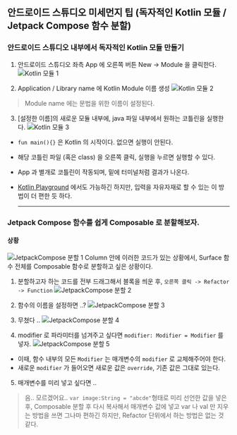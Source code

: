 ## 안드로이드 스튜디오 미세먼지 팁 (독자적인 Kotlin 모듈 / Jetpack Compose 함수 분할)

### 안드로이드 스튜디오 내부에서 독자적인 Kotlin 모듈 만들기

1. 안드로이드 스튜디오 좌측 App 에 오른쪽 버튼
    New -> Module 을 클릭한다.
![Kotlin 모듈 1](https://user-images.githubusercontent.com/80164141/148077461-6094185c-e132-42c9-baf7-2334a64318b9.JPG)
  
2. Application / Library name 에 Kotlin Module 이름 생성
![Kotlin 모듈 2](https://user-images.githubusercontent.com/80164141/148077471-0eb4f103-22cd-4b90-af1d-3e5c8f6747b9.jpg)
> Module name 에는 문법을 위한 이름이 설정된다. 

3. [설정한 이름]의 새로운 모듈 내부에, java 파일 내부에서 원하는 코틀린을 실행한다.
![Kotlin 모듈 3](https://user-images.githubusercontent.com/80164141/148077473-c5abaa6a-2dc7-4f3a-9856-9cce5d2a3c46.jpg)

- `fun main(){}` 은 Kotlin 의 시작이다. 없으면 실행이 안된다.
- 해당 코틀린 파일 (혹은 class) 을 오른쪽 클릭, 실행을 누르면 실행할 수 있다.
- App 과 별개로 코틀린이 작동되며, 밑에 터미널처럼 결과가 나온다.
- [Kotlin Playground](https://play.kotlinlang.org/?_gl=1*1wujwke*_ga*MTU5NDEwOTY2OC4xNjQxMzA4NTMy*_ga_J6T75801PF*MTY0MTMwODUzMi4xLjAuMTY0MTMwODUzMi4w&_ga=2.170054563.2015189665.1641308532-1594109668.1641308532#eyJ2ZXJzaW9uIjoiMS42LjEwIiwicGxhdGZvcm0iOiJqYXZhIiwiYXJncyI6IiIsIm5vbmVNYXJrZXJzIjp0cnVlLCJ0aGVtZSI6ImlkZWEiLCJjb2RlIjoiLyoqXG4gKiBZb3UgY2FuIGVkaXQsIHJ1biwgYW5kIHNoYXJlIHRoaXMgY29kZS4gXG4gKiBwbGF5LmtvdGxpbmxhbmcub3JnIFxuICovXG5cbmZ1biBtYWluKCkge1xuICAgICB2YWwgbiA9IDEyXG4gICAgIHZhbCBkaWdpdCA9IG4udG9TdHJpbmcoKS5tYXAgeyBpdC5jb2RlIC0gNDggfS50b1R5cGVkQXJyYXkoKVxuICAgICB2YXIgcCA9IGRpZ2l0LmNvbnRlbnREZWVwVG9TdHJpbmcoKS50b0ludCgpXG4gICAgIHByaW50bG4ocClcbn0ifQ==) 에서도 가능하긴 하지만, 입력을 자유자재로 할 수 있는 이 방법이 더 편한 듯 하다.  
  
  ---
  
### Jetpack Compose 함수를 쉽게 Composable 로 분할해보자.

#### 상황

![JetpackCompose 분할 1](https://user-images.githubusercontent.com/80164141/148079503-48d4a778-2185-4904-965e-3705db05505e.jpg)
Column 안에 이러한 코드가 있는 상황에서, Surface 함수 전체를 Composable 함수로 분할하고 싶은 상황이다.

1. 분할하고자 하는 코드를 전부 드래그해서 블록을 씌운 후, `오른쪽 클릭 -> Refactor -> Function`
![JetpackCompose 분할 2](https://user-images.githubusercontent.com/80164141/148079512-5f246989-a2b6-4492-9b24-6dcc16bec3e2.jpg)

2. 함수의 이름을 설정하면 ..?
![JetpackCompose 분할 3](https://user-images.githubusercontent.com/80164141/148079518-af97a90b-1f97-482f-8275-9a3d8c47a5e4.jpg)

3. 무쳤다 ..
![JetpackCompose 분할 4](https://user-images.githubusercontent.com/80164141/148079521-0329d543-6156-4536-bc95-d9cb4e7a4f02.jpg)

4. modifier 로 파라미터를 넘겨주고 싶다면 `modifier: Modifier = Modifier` 를 넣자.
![JetpackCompose 분할 5](https://user-images.githubusercontent.com/80164141/148079523-b7582452-b6ff-47e6-93d4-aeb4a9319086.jpg)
- 이때, 함수 내부의 모든 `Modifier` 는 매개변수의 `modifier` 로 교체해주어야 한다.
- 새로운 `modifier` 가 들어오면 새로운 값은 `override`, 기존 값은 그대로 있는다. 

5. 매개변수를 미리 넣고 싶다면 ..
> 음.. 모르겠어요.. 
> `var image:String = "abcde"`형태로 미리 선언한 값을 넣은 후, Composable 분할 후 다시 복사해서 매개변수 값에 넣고 var 나 val 만 지우는 방법을 쓰면 그나마 편하긴 하지만, Refactor 단위에서 하는 방법은 없는 것 같다.

